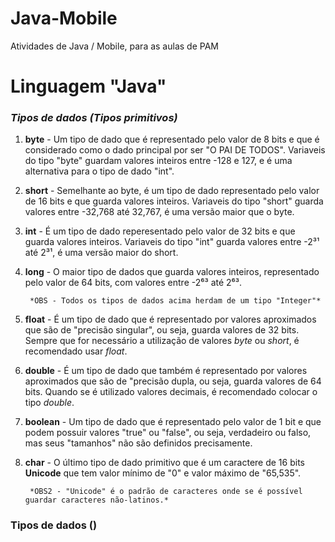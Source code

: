 # Java-Mobile
Atividades de Java / Mobile, para as aulas de PAM

# Linguagem "Java"
### *Tipos de dados (Tipos primitivos)*

1. **byte** -  Um tipo de dado que é representado pelo valor de 8 bits e que é considerado como o dado principal por ser "O PAI DE TODOS". Variaveis do tipo "byte" guardam valores inteiros entre -128 e 127, e é uma alternativa para o tipo de dado "int".

2. **short** - Semelhante ao byte, é um tipo de dado representado pelo valor de 16 bits e que guarda valores inteiros. Variaveis do tipo "short" guarda valores entre -32,768 até 32,767, é uma versão maior que o byte.

3. **int** - É um tipo de dado reperesentado pelo valor de 32 bits e que guarda valores inteiros. Variaveis do tipo "int" guarda valores entre -2³¹ até 2³¹, é uma versão maior do short.

4. **long** - O maior tipo de dados que guarda valores inteiros, representado pelo valor de 64 bits, com valores entre -2⁶³ até 2⁶³.

        *OBS - Todos os tipos de dados acima herdam de um tipo "Integer"* 

5. **float** - É um tipo de dado que é representado por valores aproximados que são de "precisão singular",  ou seja, guarda valores de 32 bits. Sempre que for necessário a utilização de valores *byte* ou *short*, é recomendado usar *float*.

6. **double** - É um tipo de dado que também é representado por valores aproximados que são de "precisão dupla, ou seja, guarda valores de 64 bits. Quando se é utilizado valores decimais, é recomendado colocar o tipo *double*.

7. **boolean** - Um tipo de dado que é representado pelo valor de 1 bit e que podem possuir valores "true" ou "false", ou seja, verdadeiro ou falso, mas seus "tamanhos" não são definidos precisamente.

8. **char** - O último tipo de dado primitivo que é um caractere de 16 bits **Unicode** que tem valor mínimo de "0" e valor máximo de "65,535".

        *OBS2 - "Unicode" é o padrão de caracteres onde se é possível guardar caracteres não-latinos.*

### Tipos de dados ()